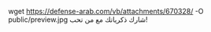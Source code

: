 wget https://defense-arab.com/vb/attachments/670328/ -O public/preview.jpg 
شارك ذكرياتك مع من تحب!
